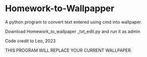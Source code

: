 # Homework-to-Wallpapper
A python program to convert text entered using cmd into wallpaper.

Download Homework_to_wallpaper _txt_edit.py and run it as admin

Code credit to Leo, 2023

THIS PROGRAM WILL REPLACE YOUR CURRENT WALLPAPER. 
